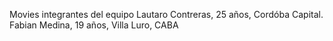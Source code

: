 Movies
integrantes del equipo
 Lautaro Contreras, 25 años, Cordóba Capital.
  Fabian Medina, 19 años, Villa Luro, CABA